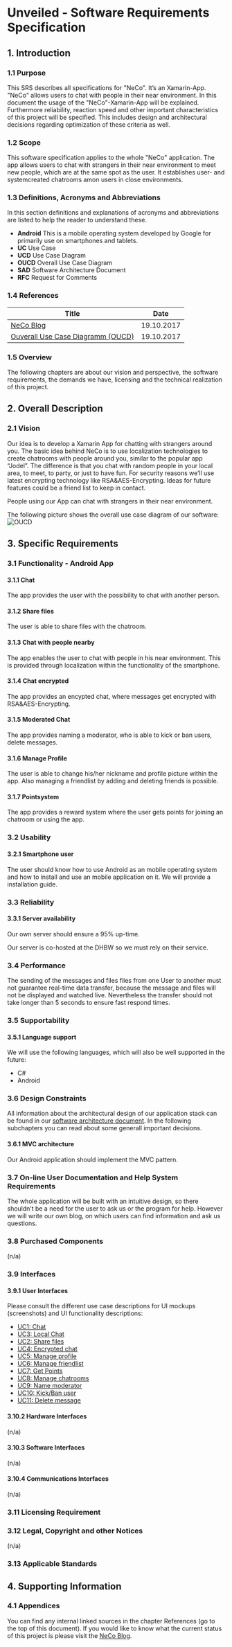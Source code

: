 # Unveiled - Software Requirements Specification

## 1. Introduction
### 1.1 Purpose
This SRS describes all specifications for "NeCo". It’s an Xamarin-App. "NeCo" allows
users to chat with people in their near environment. In this document the usage of the
"NeCo"-Xamarin-App will be explained. Furthermore reliability, reaction speed and other important
characteristics of this project will be specified. This includes design and architectural decisions regarding optimization of
these criteria as well.

### 1.2 Scope
This software specification applies to the whole "NeCo" application. The app allows users to chat with strangers in their near environment to meet new people, which are at the same spot as the user. It establishes user- and systemcreated chatrooms amon users in close environments. 


### 1.3 Definitions, Acronyms and Abbreviations
In this section definitions and explanations of acronyms and abbreviations are listed to help the reader to understand these.

- **Android** This is a mobile operating system developed by Google for primarily use on smartphones and tablets.
- **UC** Use Case
- **UCD** Use Case Diagram
- **OUCD** Overall Use Case Diagram
- **SAD** Software Architecture Document
- **RFC** Request for Comments


### 1.4 References
|			Title									|	Date		|
|---------------------------------------------------|---------------|
| [NeCo Blog](http:/necoproject.wordpress.com/) | 19.10.2017 |
| [Ouverall Use Case Diagramm (OUCD)](https://github.com/Haus4/NeCo/raw/master/docs/UseCaseDiagramm.jpg)| 19.10.2017 |

### 1.5 Overview
The following chapters are about our vision and perspective, the software requirements, the demands we have, licensing and
the technical realization of this project.

## 2. Overall Description
### 2.1 Vision
Our idea is to develop a Xamarin App for chatting with strangers around you.
The basic idea behind NeCo is to use localization technologies to create chatrooms with people around you, similar to the popular app “Jodel”.  The difference is that you chat with random people in your local area, to meet, to party, or just to have fun.
For security reasons we’ll use latest encrypting technology like RSA&AES-Encrypting. Ideas for future features could be a friend list to keep in contact.

People using our App can chat with strangers in their near environment. 

The following picture shows the overall use case diagram of our software:
![OUCD]

## 3. Specific Requirements
### 3.1 Functionality - Android App
#### 3.1.1 Chat
The app provides the user with the possibility to chat with another person.

#### 3.1.2 Share files
The user is able to share files with the chatroom.

#### 3.1.3 Chat with people nearby
The app enables the user to chat with people in his near environment. This is provided through localization within the functionality of the smartphone.

#### 3.1.4 Chat encrypted
The app provides an encypted chat, where messages get encrypted with RSA&AES-Encrypting.

#### 3.1.5 Moderated Chat
The app provides naming a moderator, who is able to kick or ban users, delete messages.

#### 3.1.6 Manage Profile
The user is able to change his/her nickname and profile picture within the app. Also managing a friendlist by adding and deleting friends is possible.

#### 3.1.7 Pointsystem
The app provides a reward system where the user gets points for joining an chatroom or using the app.


### 3.2 Usability
#### 3.2.1 Smartphone user
The user should know how to use Android as an mobile operating system and how to install and use an mobile application on it. We will provide a installation guide.

### 3.3 Reliability
#### 3.3.1 Server availability
Our own server should ensure a 95% up-time.

Our server is co-hosted at the DHBW so we must rely on their service.

### 3.4 Performance
The sending of the messages and files files from one User to another must not guarantee real-time data transfer, because the message and files will not be displayed and watched live. Nevertheless the transfer should not take longer than 5 seconds to ensure fast respond times.

### 3.5 Supportability
#### 3.5.1 Language support
We will use the following languages, which will also be well supported in the future:

- C#
- Android

### 3.6 Design Constraints
All information about the architectural design of our application stack can be found in our [software architecture document][sad]. In the following subchapters you can read about some generall important decisions.

#### 3.6.1 MVC architecture
Our Android application should implement the MVC pattern.

### 3.7 On-line User Documentation and Help System Requirements
The whole application will be built with an intuitive design, so there shouldn’t be a need for the user to ask us or the program for help. However we will write our own blog, on which users can find information and ask us questions.

### 3.8 Purchased Components
(n/a)

### 3.9 Interfaces
#### 3.9.1 User Interfaces
Please consult the different use case descriptions for UI mockups (screenshots) and UI functionality descriptions:

- [UC1: Chat][uc chat]
- [UC3: Local Chat][uc local chat]
- [UC2: Share files][uc share files]
- [UC4: Encrypted chat][uc encrypted chat]
- [UC5: Manage profile][uc manage profile]
- [UC6: Manage friendlist][uc manage friendlist]
- [UC7: Get Points][uc get points]
- [UC8: Manage chatrooms][uc manage chatrooms]
- [UC9: Name moderator][uc name moderator]
- [UC10: Kick/Ban user][uc kick user]
- [UC11: Delete message][uc delete message]

#### 3.10.2 Hardware Interfaces
(n/a)

#### 3.10.3 Software Interfaces
(n/a)

#### 3.10.4 Communications Interfaces
(n/a)

### 3.11 Licensing Requirement


### 3.12 Legal, Copyright and other Notices
(n/a)

### 3.13 Applicable Standards


## 4. Supporting Information
### 4.1 Appendices
You can find any internal linked sources in the chapter References (go to the top of this document). If you would like to know what the current status of this project is please visit the [NeCo Blog][blog].



[Overall Use Case Diagram (OUCD)]: https://github.com/Haus4/NeCo/blob/master/docs/UseCaseDiagramm.jpg "Link to Github"

[uc chat]: https://de.wikipedia.org/wiki/Schwarze_Sonne "Use Case 1: Chat with another User"
[uc local chat]: https://de.wikipedia.org/wiki/Schwarze_Sonne "Use Case 2: Chat with another user nearby"
[uc share files]: https://de.wikipedia.org/wiki/Schwarze_Sonne "Use Case 3: Share files with another User"
[uc encrypted chat]: https://de.wikipedia.org/wiki/Schwarze_Sonne "Use Case 4: Chat encrypted"
[uc manage profile]: https://de.wikipedia.org/wiki/Schwarze_Sonne "Use Case 5: Manage profile informations"
[uc manage friendlist]: https://de.wikipedia.org/wiki/Schwarze_Sonne "Use Case 6: Manage friends in friendlist"
[uc get points]: https://de.wikipedia.org/wiki/Schwarze_Sonne "Use Case 7: Get Points for using the app"
[uc manage chatrooms]: https://de.wikipedia.org/wiki/Schwarze_Sonne "Use Case 8: Manage chatrooms"
[uc name moderator]: https://de.wikipedia.org/wiki/Schwarze_Sonne "Use Case 9: Name a moderator"
[uc kick user]: https://de.wikipedia.org/wiki/Schwarze_Sonne "Use Case 10: Kick/Ban an user"
[uc delete message]: https://de.wikipedia.org/wiki/Schwarze_Sonne "Use Case 11: Delete a message"


[sad]: http://unveiled.systemgrid.de/wp/docu/sad/ "Software Architecture Document"
[testplan]: http://unveiled.systemgrid.de/wp/docu/testplan/ "Testplan"
[blog]: https://necoproject.wordpress.com/ "Neco Blog"
[github]: https://github.com/Haus4/NeCo "Sourcecode hosted at Github"
[presentation]: https://de.wikipedia.org/wiki/Schwarze_Sonne "Final project presentation"
[installation guide]: https://de.wikipedia.org/wiki/Schwarze_Sonne "Android App Installation Guide"

<!-- Picture-Link definitions: -->
[OUCD]: https://github.com/Haus4/NeCo/raw/master/docs/UseCaseDiagramm.jpg "Overall Use Case Diagram"

[deployment diagram]: https://de.wikipedia.org/wiki/Schwarze_Sonne "Deployment diagram, shows all modules and the relations between them"
[ci lifecycle]: https://de.wikipedia.org/wiki/Schwarze_Sonne "Continuous Integration process"
